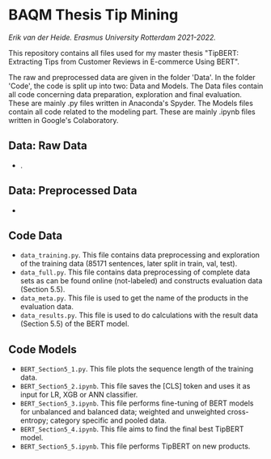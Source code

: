 # BAQM Thesis Tip Mining
*Erik van der Heide. Erasmus University Rotterdam 2021-2022.*

This repository contains all files used for my master thesis "TipBERT: Extracting Tips from Customer Reviews in E-commerce Using BERT".

The raw and preprocessed data are given in the folder 'Data'. In the folder 'Code', the code is split up into two: Data and Models. The Data files contain all code concerning data preparation, exploration and final evaluation. These are mainly .py files written in Anaconda's Spyder. The Models files contain all code related to the modeling part. These are mainly .ipynb files written in Google's Colaboratory.

## Data: Raw Data
* .

## Data: Preprocessed Data
* 

## Code Data
* ```data_training.py```. This file contains data preprocessing and exploration of the training data (85171 sentences, later split in train, val, test).
* ```data_full.py```. This file contains data preprocessing of complete data sets as can be found online (not-labeled) and constructs evaluation data (Section 5.5).
* ```data_meta.py```. This file is used to get the name of the products in the evaluation data.
* ```data_results.py```. This file is used to do calculations with the result data (Section 5.5) of the BERT model.

## Code Models
* ```BERT_Section5_1.py```. This file plots the sequence length of the training data.
* ```BERT_Section5_2.ipynb```. This file saves the [CLS] token and uses it as input for LR, XGB or ANN classifier.
* ```BERT_Section5_3.ipynb```. This file performs fine-tuning of BERT models for unbalanced and balanced data; weighted and unweighted cross-entropy; category specific and pooled data.
* ```BERT_Section5_4.ipynb```. This file aims to find the final best TipBERT model.
* ```BERT_Section5_5.ipynb```. This file performs TipBERT on new products.
